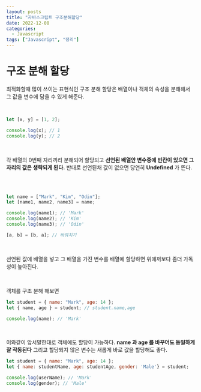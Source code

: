 ```yaml
---
layout: posts
title: "자바스크립트 구조분해할당"
date: 2022-12-08
categories:
  - Javascript
tags: ["Javascript", "정리"]
---
```


# 구조 분해 할당

최적화할때 많이 쓰이는 표현식인 구조 분해 할당은 배열이나 객체의 속성을 분해해서 그 값을 변수에 담을 수 있게 해준다.

<br>

```javascript
let [x, y] = [1, 2];

console.log(x); // 1
console.log(y); // 2
```

<br>

각 배열의 0번째 자리끼리 분해되어 할당되고 **선언된 배열안 변수중에 빈칸이 있으면 그 자리의 값은 생략되게 된다.** 반대로 선언된채 값이 없으면 당연히 **Undefined** 가 뜬다.

<br>
<br>

```javascript
let name = ["Mark", "Kim", "Odin"];
let [name1, name2, name3] = name;

console.log(name1); // 'Mark'
console.log(name2); // 'Kim'
console.log(name3); // 'Odin'

[a, b] = [b, a]; // 바꿔치기
```

<br>

선언된 값에 배열을 넣고 그 배열을 가진 변수를 배열에 할당하면 위에꺼보다 좀더 가독성이 높아진다.

<br>

객체를 구조 분해 해보면

```javascript
let student = { name: "Mark", age: 14 };
let { name, age } = student; // student.name,age

console.log(name); // 'Mark'
```

<br>

이와같이 앞서말한대로 객체에도 할당이 가능하다. **name 과 age 를 바꾸어도 동일하게 잘 작동된다** 그리고 할당되지 않은 변수는 새롭게 바로 값을 할당해도 좋다.

```javascript
let student = { name: "Mark", age: 14 };
let { name: studentName, age: studentAge, gender: 'Male'} = student;

console.log(userName); // 'Mark'
console.log(gender); // 'Male'
```
